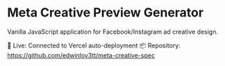 # Meta Creative Preview Generator  

Vanilla JavaScript application for Facebook/Instagram ad creative design.

🚀 Live: Connected to Vercel auto-deployment
📦 Repository: https://github.com/edwinlov3tt/meta-creative-spec
